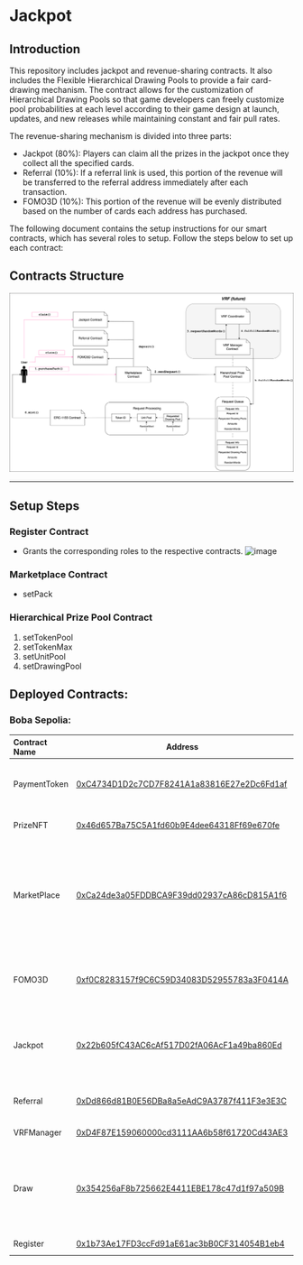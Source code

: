 # Jackpot

## Introduction
This repository includes jackpot and revenue-sharing contracts. It also includes the Flexible Hierarchical Drawing Pools to provide a fair card-drawing mechanism. The contract allows for the customization of Hierarchical Drawing Pools so that game developers can freely customize pool probabilities at each level according to their game design at launch, updates, and new releases while maintaining constant and fair pull rates. 

The revenue-sharing mechanism is divided into three parts:
- Jackpot (80%): Players can claim all the prizes in the jackpot once they collect all the specified cards.
- Referral (10%): If a referral link is used, this portion of the revenue will be transferred to the referral address immediately after each transaction.
- FOMO3D (10%): This portion of the revenue will be evenly distributed based on the number of cards each address has purchased.

The following document contains the setup instructions for our smart contracts, which has several roles to setup. Follow the steps below to set up each contract:
## Contracts Structure
![Alt text](./Jackpot.png?raw=true "Contract Structure")

---

## Setup Steps

### Register Contract
- Grants the corresponding roles to the respective contracts. 
    ![image](https://hackmd.io/_uploads/rJefx9sM0.png)
### Marketplace Contract
- setPack
### Hierarchical Prize Pool Contract
1. setTokenPool 
2. setTokenMax 
3. setUnitPool 
4. setDrawingPool  

## Deployed Contracts:
### Boba Sepolia:


| Contract Name | Address    | Purpose                                                                                                                     |
|:------------- | --- |:--------------------------------------------------------------------------------------------------------------------------- |
| PaymentToken  | [0xC4734D1D2c7CD7F8241A1a83816E27e2Dc6Fd1af](https://testnet.bobascan.com/address/0xC4734D1D2c7CD7F8241A1a83816E27e2Dc6Fd1af)    | ERC-20 contract for use as our test token, "SA".                                                                            |
| PrizeNFT      |   [0x46d657Ba75C5A1fd60b9E4dee64318Ff69e670fe](https://testnet.bobascan.com/address/0x46d657Ba75C5A1fd60b9E4dee64318Ff69e670fe)  | ERC-1155 contract for minting NFTs.                                                                                         |
| MarketPlace   |   [0xCa24de3a05FDDBCA9F39dd02937cA86cD815A1f6](https://testnet.bobascan.com/address/0xCa24de3a05FDDBCA9F39dd02937cA86cD815A1f6)   | Allows users to buy cards. Automatically distributes the revenue from card purchases to other contracts & referrer wallets. |
| FOMO3D        |  [0xf0C8283157f9C6C59D34083D52955783a3F0414A](https://testnet.bobascan.com/address/0xf0C8283157f9C6C59D34083D52955783a3F0414A)   | Calculates and stores the earnings from early-buyer profit-sharing.                                                         |
| Jackpot       |   [0x22b605fC43AC6cAf517D02fA06AcF1a49ba860Ed](https://testnet.bobascan.com/address/0x22b605fC43AC6cAf517D02fA06AcF1a49ba860Ed)  | Manages the jackpot value, allowing a user to claim all by burning the required cards.                                      |
| Referral      |  [0xDd866d81B0E56DBa8a5eAdC9A3787f411F3e3E3C](https://testnet.bobascan.com/address/0xDd866d81B0E56DBa8a5eAdC9A3787f411F3e3E3C)   | Calculates and stores referral information.                                                                                 |
| VRFManager    | [0xD4F87E159060000cd3111AA6b58f61720Cd43AE3](https://testnet.bobascan.com/address/0xD4F87E159060000cd3111AA6b58f61720Cd43AE3)    | Fullfills the random seed.                                                                                                  |
| Draw          |  [0x354256aF8b725662E4411EBE178c47d1f97a509B](https://testnet.bobascan.com/address/0x354256aF8b725662E4411EBE178c47d1f97a509B)   | Requests a random number from the VRFManager and mints the corresponding NFT(s) to buyer.                                   |
| Register      | [0x1b73Ae17FD3ccFd91aE61ac3bB0CF314054B1eb4](https://testnet.bobascan.com/address/0x1b73Ae17FD3ccFd91aE61ac3bB0CF314054B1eb4)    | Manage all the contracts.                                                                                                   |



